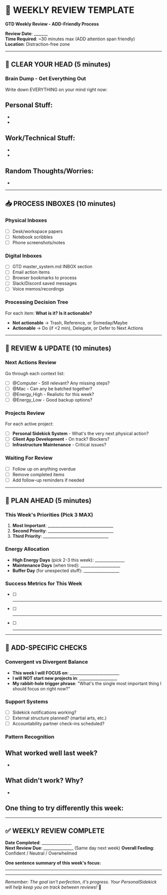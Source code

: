 # 📅 WEEKLY REVIEW TEMPLATE
**GTD Weekly Review - ADD-Friendly Process**

**Review Date**: _______  
**Time Required**: ~30 minutes max (ADD attention span friendly)  
**Location**: Distraction-free zone  

---

## 🧹 CLEAR YOUR HEAD (5 minutes)

### Brain Dump - Get Everything Out
Write down EVERYTHING on your mind right now:

**Personal Stuff**:
- 
- 
- 

**Work/Technical Stuff**:
- 
- 
- 

**Random Thoughts/Worries**:
- 
- 

---

## 📥 PROCESS INBOXES (10 minutes)

### Physical Inboxes
- [ ] Desk/workspace papers
- [ ] Notebook scribbles  
- [ ] Phone screenshots/notes

### Digital Inboxes  
- [ ] GTD master_system.md INBOX section
- [ ] Email action items
- [ ] Browser bookmarks to process
- [ ] Slack/Discord saved messages
- [ ] Voice memos/recordings

### Processing Decision Tree
For each item: **What is it? Is it actionable?**
- **Not actionable** → Trash, Reference, or Someday/Maybe
- **Actionable** → Do (if <2 min), Delegate, or Defer to Next Actions

---

## 🎯 REVIEW & UPDATE (10 minutes)

### Next Actions Review
Go through each context list:
- [ ] @Computer - Still relevant? Any missing steps?
- [ ] @Mac - Can any be batched together?  
- [ ] @Energy_High - Realistic for this week?
- [ ] @Energy_Low - Good backup options?

### Projects Review  
For each active project:
- [ ] **Personal Sidekick System** - What's the very next physical action?
- [ ] **Client App Development** - On track? Blockers?
- [ ] **Infrastructure Maintenance** - Critical issues?

### Waiting For Review
- [ ] Follow up on anything overdue
- [ ] Remove completed items
- [ ] Add follow-up reminders if needed

---

## 🔮 PLAN AHEAD (5 minutes)

### This Week's Priorities (Pick 3 MAX)
1. **Most Important**: _________________________________
2. **Second Priority**: _________________________________  
3. **Third Priority**: _________________________________

### Energy Allocation
- **High Energy Days** (pick 2-3 this week): _______________
- **Maintenance Days** (when tired): ____________________
- **Buffer Day** (for unexpected stuff): __________________

### Success Metrics for This Week
- [ ] _______________________________________________
- [ ] _______________________________________________  
- [ ] _______________________________________________

---

## 🎪 ADD-SPECIFIC CHECKS

### Convergent vs Divergent Balance
- **This week I will FOCUS on**: _________________________
- **I will NOT start new projects in**: ___________________
- **My rabbit-hole trigger phrase**: "What's the single most important thing I should focus on right now?"

### Support Systems
- [ ] Sidekick notifications working?
- [ ] External structure planned? (martial arts, etc.)
- [ ] Accountability partner check-ins scheduled?

### Pattern Recognition
**What worked well last week?**
- 
- 

**What didn't work? Why?**
- 
- 

**One thing to try differently this week:**
- 

---

## ✅ WEEKLY REVIEW COMPLETE

**Date Completed**: _______________  
**Next Review Due**: _______________ (Same day next week)
**Overall Feeling**: Confident / Neutral / Overwhelmed  

**One sentence summary of this week's focus:**
________________________________________________

---

*Remember: The goal isn't perfection, it's progress. Your PersonalSidekick will help keep you on track between reviews!* 🤖